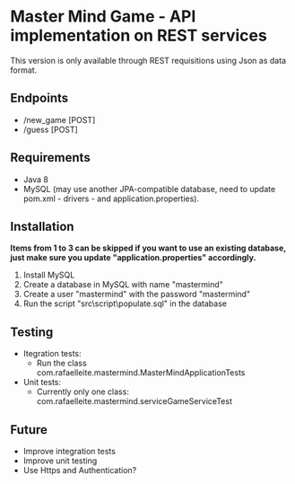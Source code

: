 # Master Mind Game - API implementation on REST services

This version is only available through REST requisitions using Json as data format.


## Endpoints

* /new_game [POST]
* /guess [POST]


## Requirements

* Java 8
* MySQL (may use another JPA-compatible database, need to update pom.xml - drivers - and application.properties).


## Installation

**Items from 1 to 3 can be skipped if you want to use an existing database, just make sure you update "application.properties" accordingly.**

1. Install MySQL
2. Create a database in MySQL with name "mastermind"
3. Create a user "mastermind" with the password "mastermind"
4. Run the script "src\script\populate.sql" in the database


## Testing

* Itegration tests:
  * Run the class com.rafaelleite.mastermind.MasterMindApplicationTests
* Unit tests:
  * Currently only one class: com.rafaelleite.mastermind.serviceGameServiceTest 
 

## Future

* Improve integration tests
* Improve unit testing 
* Use Https and Authentication?
